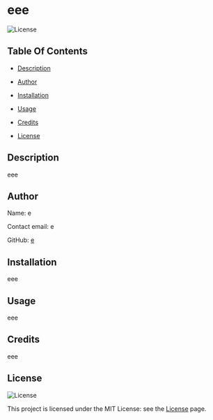 # eee
  
![License](https://img.shields.io/static/v1?label=license&message=MIT&color=yellow) 

  
## Table Of Contents
  
* [Description](#Description)
  
* [Author](#Author)
  
* [Installation](#Installation)
  
* [Usage](#Usage)
  
* [Credits](#Credits)
  
* [License](#License)
  
## Description
  
eee
  
## Author
  
Name: e
  
Contact email: e
  
GitHub: [e](https://github.com/e) 

  
## Installation
  
eee
  
## Usage
  
eee
  
## Credits
  
eee
  
## License
  
![License](https://img.shields.io/static/v1?label=license&message=MIT&color=yellow) 

  
This project is licensed under the MIT License: see the [License](https://choosealicense.com/licenses/mit/) page.
   
